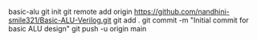  basic-alu
git init
git remote add origin https://github.com/nandhini-smile321/Basic-ALU-Verilog.git
git add .
git commit -m "Initial commit for basic ALU design"
git push -u origin main
